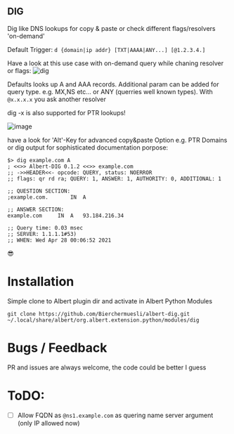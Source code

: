 ## DIG
Dig like DNS lookups for copy & paste or check different flags/resolvers 'on-demand'

Default Trigger: `d {domain|ip addr} [TXT|AAAA|ANY...] [@1.2.3.4.]`


Have a look at this use case with on-demand query while chaning resolver or flags: 
![dig](https://user-images.githubusercontent.com/13567009/125499183-8890eb50-20b8-433e-8aac-ce9de2d66201.gif)

Defaults looks up A and AAA records. Additional param can be added for query type. e.g. MX,NS etc... or ANY (querries well known types). With `@x.x.x.x` you ask another resolver

dig -x is also supported for PTR lookups!

![image](https://user-images.githubusercontent.com/13567009/116216559-0b5c9480-a749-11eb-86d7-2d429ef7cfe4.png)

have a look for 'Alt'-Key for advanced copy&paste Option e.g. PTR Domains or dig output for sophisticated documentation porpose:

```
$> dig example.com A
; <<>> Albert-DIG 0.1.2 <<>> example.com
;; ->>HEADER<<- opcode: QUERY, status: NOERROR
;; flags: qr rd ra; QUERY: 1, ANSWER: 1, AUTHORITY: 0, ADDITIONAL: 1

;; QUESTION SECTION:
;example.com.		IN	A

;; ANSWER SECTION:
example.com		IN	A	93.184.216.34

;; Query time: 0.03 msec
;; SERVER: 1.1.1.1#53)
;; WHEN: Wed Apr 28 00:06:52 2021
```


😎



# Installation

Simple clone to Albert plugin dir and activate in Albert Python Modules
```
git clone https://github.com/Bierchermuesli/albert-dig.git ~/.local/share/albert/org.albert.extension.python/modules/dig
```


# Bugs / Feedback
PR and issues are always welcome, the code could be better I guess


# ToDO:
 * [ ] Allow FQDN as `@ns1.example.com` as quering name server argument (only IP allowed now) 


